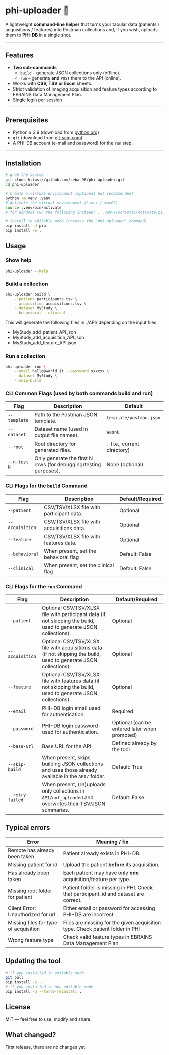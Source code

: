 # phi-uploader 🚀
A lightweight **command-line helper** that turns your tabular data (patients / acquisitions / features) into Postman collections and, if you wish, uploads them to **PHI-DB** in a single shot.

---

## Features
* **Two sub-commands**  
  * `build` – generate JSON collections only (offline).  
  * `run`  – generate **and** `POST` them to the API (online).
* Works with **CSV, TSV or Excel** sheets.
* Strict validation of imaging acquisition and feature types according to EBRAINS Data Management Plan.
* Single login per session 

---

## Prerequisites
* Python ≥ 3.9 (download from [python.org](https://www.python.org/downloads/))
* `git` (download from [git-scm.com](https://git-scm.com/downloads))
* A PHI-DB account (e-mail and password) for the `run` step.

---

## Installation

```bash
# grab the source
git clone https://github.com/seba-96/phi-uploader.git
cd phi-uploader

# Create a virtual environment (optional but recommended)
python -m venv .venv 
# Activate the virtual environment (Linux / macOS)
source .venv/bin/activate  
# for Windows run the following instead: . .venv\\Scripts\\Activate.ps1

# install in editable mode (creates the 'phi-uploader' command)
pip install -U pip
pip install -e .
```

## Usage
### Show help
```bash
phi-uploader --help
```
### Build a collection
```bash
phi-uploader build \
    --patient participants.tsv \
    --acquisition acquisitions.tsv \
    --dataset MyStudy \
    --behavioral --clinical
```
This will generate the following files in ./API/ depending on the input files:
- MyStudy_add_patient_API.json
- MyStudy_add_acquisition_API.json
- MyStudy_add_feature_API.json

### Run a collection
```bash
phi-uploader run \
    --email hello@world.it --password xxxxxx \
    --dataset MyStudy \
    --skip-build
```


### CLI Common Flags (used by both commands build and run)

| Flag              | Description                                                                         | Default                        |
| ----------------- | ----------------------------------------------------------------------------------- |--------------------------------|
| `--template`      | Path to the Postman JSON template.                                                | `template/postman.json`        |
| `--dataset`       | Dataset name (used in output file names).                                          | `WashU`                        |
| `--root`          | Root directory for generated files.                                               | `.`  (i.e., current directory) |
| `--n-test N`      | Only generate the first N rows (for debugging/testing purposes).                    | None (optional)                |

### CLI Flags for the `build` Command

| Flag              | Description                                                                         | Default/Required        |
| ----------------- | ----------------------------------------------------------------------------------- | ----------------------- |
| `--patient`       | CSV/TSV/XLSX file with participant data.                                            | Optional                |
| `--acquisition`   | CSV/TSV/XLSX file with acquisitions data.                                           | Optional                |
| `--feature`       | CSV/TSV/XLSX file with features data.                                               | Optional                |
| `--behavioral`    | When present, set the behavioral flag                          | Default: False          |
| `--clinical`      | When present, set the clinical flag                           | Default: False          |

### CLI Flags for the `run` Command

| Flag              | Description                                                                                                       | Default/Required                              |
| ----------------- |-------------------------------------------------------------------------------------------------------------------|-----------------------------------------------|
| `--patient`       | Optional CSV/TSV/XLSX file with participant data (if not skipping the build, used to generate JSON collections).  | Optional                                      |
| `--acquisition`   | Optional CSV/TSV/XLSX file with acquisitions data (if not skipping the build, used to generate JSON collections). | Optional                                      |
| `--feature`       | Optional CSV/TSV/XLSX file with features data (if not skipping the build, used to generate JSON collections).     | Optional                                      |
| `--email`         | PHI-DB login email used for authentication.                                                                       | Required                                      |
| `--password`      | PHI-DB login password used for authentication.                                                                    | Optional (can be entered later when prompted) |
| `--base-url`      | Base URL for the API                                                                                              | Defined already by the tool                   |
| `--skip-build`    | When present, skips building JSON collections and uses those already available in the `API/` folder.              | Default: True                                 |
| `--retry-failed`  | When present, (re)uploads only collections in `API/not_uploaded` and overwrites their TSV/JSON summaries.         | Default: False                                |


## Typical errors
| Error                                 | Meaning / fix                                                                        |
|---------------------------------------|--------------------------------------------------------------------------------------|
| Remote has already been taken         | Patient already exists in PHI-DB.                                                    |
| Missing patient for id                | Upload the patient **before** its acquisition.                                       |
| Has already been taken                | Each patient may have only **one** acquisition/feature per type.                     |
| Missing root folder for patient       | Patient folder is missing in PHI. Check that participant_id and dataset are correct. |
| Client Error: Unauthorized for url    | Either email or password for accessing PHI-DB are incorrect                          |
| Missing files for type of acquisition | Files are missing for the given acquisition type. Check patient folder in PHI        |
| Wrong feature type                    | Check valid feature types in EBRAINS Data Management Plan                            |



## Updating the tool
```bash
# if you installed in editable mode
git pull
pip install -e .
# if you installed in non-editable mode
pip install -U --force-reinstall .
```

## License
MIT — feel free to use, modify and share.

## What changed?
First release, there are no changes yet.




